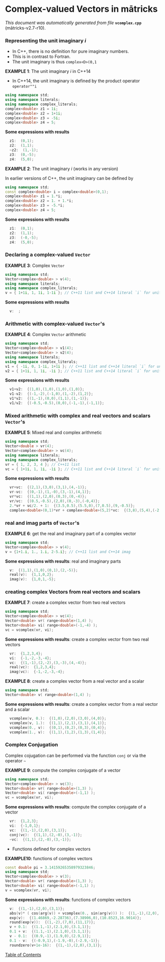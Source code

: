 
# Complex-valued Vectors in mātricks
_This document was automatically generated from file_ **`vcomplex.cpp`** (mātricks-v2.7-r10).

### Representing the unit imaginary _i_
* In C++, there is no definition for pure imaginary numbers.
* This is in contrast to Fortran.
* The unit imaginary is thus `complex<D>(0,1`


**EXAMPLE 1**: The unit imaginary _i_ in C++14

* In C++14, the unit imaginary is defined by the product operator `operator""i`
```C++
using namespace std;
using namespace literals;
using namespace complex_literals;
complex<double> z1 = 1i;
complex<double> z2 = 1+1i;
complex<double> z3 = -5i;
complex<double> z4 = 5;
```
**Some expressions with results**
```C++
  z1:  (0,1); 
  z2:  (1,1); 
  ~z2:  (1,-1); 
  z3:  (0,-5); 
  z4:  (5,0); 
```



**EXAMPLE 2**: The unit imaginary _i_ (works in any version)

In earlier versions of C++, the unit imaginary can be defined by
```C++
using namespace std;
const complex<double> i = complex<double>(0,1);
complex<double> z1 = 1.*i;
complex<double> z2 = 1. + 1.*i;
complex<double> z3 = -5.*i;
complex<double> z4 = 5;
```

**Some expressions with results**
```C++
  z1:  (0,1); 
  z2:  (1,1); 
  z3:  (-0,-5); 
  z4:  (5,0); 
```

### Declaring a complex-valued `Vector`


**EXAMPLE 3**: Complex  `Vector` 
```C++
using namespace std;
Vector<complex<double> > v(4);
using namespace literals;
using namespace complex_literals;
v = { 1+1i, 1, 1i, 1-1i }; // C++11 list and C++14 literal `i` for unit imaginary 
```

**Some expressions with results**
```C++
  v:  ; 
```

### Arithmetic with complex-valued `Vector`'s


**EXAMPLE 4**: Complex `Vector` arithmetic
```C++
using namespace std;
Vector<complex<double> > v1(4);
Vector<complex<double> > v2(4);
using namespace literals;
using namespace complex_literals;
v1 = { -1i, 0, 1-1i, 1+1i }; // C++11 list and C++14 literal `i` for unit imaginary 
v2 = { 1+1i, 1, 1i, -1i }; // C++11 list and C++14 literal `i` for unit imaginary 
```

**Some expressions with results**
```C++
  v1+v2:  {(1,0),(1,0),(1,0),(1,0)}; 
  v1-v2:  {(-1,-2),(-1,0),(1,-2),(1,2)}; 
  v1*v2:  {(1,-1),(0,0),(1,1),(1,-1)}; 
  v1/v2:  {(-0.5,-0.5),(0,0),(-1,-1),(-1,1)}; 
```

### Mixed arithmetic with complex and real vectors and scalars `Vector`'s


**EXAMPLE 5**: Mixed real and complex arithmetic 
```C++
using namespace std;
Vector<double > vr(4);
Vector<complex<double> > vc(4);
using namespace literals;
using namespace complex_literals;
vr = { 1, 2, 3, 4 }; // C++11 list 
vc = { 1+1i, 1, 1i, -1i }; // C++11 list and C++14 literal `i` for unit imaginary 
```

**Some expressions with results**
```C++
  vr+vc:  {(2,1),(3,0),(3,1),(4,-1)}; 
  vr-vc:  {(0,-1),(1,-0),(3,-1),(4,1)}; 
  vr*vc:  {(1,1),(2,0),(0,3),(0,-4)}; 
  vr/vc:  {(0.5,-0.5),(2,0),(0,-3),(-0,4)}; 
  2.*vr + vc/2. + 1:  {(3.5,0.5),(5.5,0),(7,0.5),(9,-0.5)}; 
  complex<double>(0,1)*vr + complex<double>(5,2)*vc:  {(3,8),(5,4),(-2,8),(2,-1)}; 
```

### real and imag parts of `Vector`'s


**EXAMPLE 6**: get the real and imaginary part of a complex vector
```C++
using namespace std;
Vector<complex<double> > v(4);
v = {1+1.i, 1., 1.i, 2-5.i}; // C++11 list and C++14 imag
```

**Some expressions with results**: real and imaginary parts
```C++
  v:  {(1,1),(1,0),(0,1),(2,-5)}; 
  real(v):  {1,1,0,2}; 
  imag(v):  {1,0,1,-5}; 
```


### creating complex Vectors from real vectors and scalars


**EXAMPLE 7**: create a complex vector from two real vectors
```C++
using namespace std;
Vector<complex<double> > vc(4);
Vector<double> vr( range<double>(1,4) );
Vector<double> vi( range<double>(-1,-4) );
vc = vcomplex(vr, vi);
```

**Some expressions with results**: create a complex vector from two real vectors
```C++
  vr:  {1,2,3,4}; 
  vi:  {-1,-2,-3,-4}; 
  vc:  {(1,-1),(2,-2),(3,-3),(4,-4)}; 
  real(vc):  {1,2,3,4}; 
  imag(vc):  {-1,-2,-3,-4}; 
```




**EXAMPLE 8**: create a complex vector from a real vector and a scalar
```C++
using namespace std;
Vector<double> v( range<double>(1,4) );
```

**Some expressions with results**: create a complex vector from a real vector and a scalar
```C++
  vcomplex(v, 0.):  {(1,0),(2,0),(3,0),(4,0)}; 
  vcomplex(v, 1.):  {(1,1),(2,1),(3,1),(4,1)}; 
  vcomplex(0., v):  {(0,1),(0,2),(0,3),(0,4)}; 
  vcomplex(1., v):  {(1,1),(1,2),(1,3),(1,4)}; 
```


### Complex Conjugation
Complex cojugation can be performed via the function `conj` or via the operator `~`


**EXAMPLE 9**: compute the complex conjugate of a vector
```C++
using namespace std;
Vector<complex<double> > vc(3);
Vector<double> vr( range<double>(1,3) );
Vector<double> vi( range<double>(-1,1) );
vc = vcomplex(vr, vi);
```

**Some expressions with results**: compute the complex conjugate of a vector
```C++
  vr:  {1,2,3}; 
  vi:  {-1,0,1}; 
  vc:  {(1,-1),(2,0),(3,1)}; 
  conj(vc):  {(1,1),(2,-0),(3,-1)}; 
  ~vc:  {(1,1),(2,-0),(3,-1)}; 
```


* Functions defined for complex vectors  


**EXAMPLE10**: functions of complex vectors
```C++
const double pi = 3.14159265358979323846;
using namespace std;
Vector<complex<double> > v(3);
Vector<double> vr( range<double>(1,3) );
Vector<double> vi( range<double>(-1,1) );
v = vcomplex(vr, vi);
```

**Some expressions with results**: functions of complex vectors
```C++
  v:  {(1,-1),(2,0),(3,1)}; 
  abs(v)* ( cos(arg(v)) + vcomplex(0., sin(arg(v))) ):  {(1,-1),(2,0),(3,1)}; 
  exp(v):  {(1.46869,-2.28736),(7.38906,0),(10.8523,16.9014)}; 
  round(exp(v)):  {(1,-2),(7,0),(11,17)}; 
  v + 0.1:  {(1.1,-1),(2.1,0),(3.1,1)}; 
  0.1 + v:  {(1.1,-1),(2.1,0),(3.1,1)}; 
  v - 0.1:  {(0.9,-1),(1.9,0),(2.9,1)}; 
  0.1 - v:  {(-0.9,1),(-1.9,-0),(-2.9,-1)}; 
  roundzero(v+1e-16):  {(1,-1),(2,0),(3,1)}; 
```



[Table of Contents](README.md)
